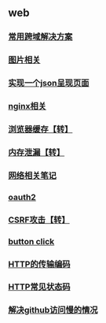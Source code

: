 <!-- --- -->
<!-- sidebar: false -->
<!-- --- -->
## web ##
### [常用跨域解决方案](./cors)
### [图片相关](./image)
### [实现一个json呈现页面](./json)
### [nginx相关](./nginx)
### [浏览器缓存【转】](./cache)
### [内存泄漏【转】](https://blog.csdn.net/muzidigbig/article/details/100169801)
### [网络相关笔记](./http)
### [oauth2](./oauth2)
### [CSRF攻击【转】](./CSRF)
### [button click](./click)
### [HTTP的传输编码](./transferEncoding)
### [HTTP常见状态码](./status)
### [解决github访问慢的情况](./github)
